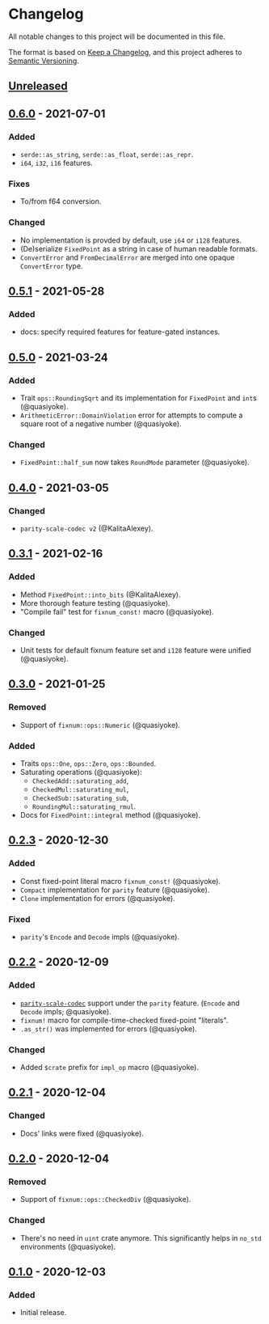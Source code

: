 # Changelog
All notable changes to this project will be documented in this file.

The format is based on [Keep a Changelog](https://keepachangelog.com/en/1.0.0/),
and this project adheres to [Semantic Versioning](https://semver.org/spec/v2.0.0.html).

## [Unreleased]

## [0.6.0] - 2021-07-01
### Added
- `serde::as_string`, `serde::as_float`, `serde::as_repr`.
- `i64`, `i32`, `i16` features.

### Fixes
- To/from f64 conversion.

### Changed
- No implementation is provded by default, use `i64` or `i128` features.
- (De)serialize `FixedPoint` as a string in case of human readable formats.
- `ConvertError` and `FromDecimalError` are merged into one opaque `ConvertError` type.

## [0.5.1] - 2021-05-28
### Added
- docs: specify required features for feature-gated instances.

## [0.5.0] - 2021-03-24
### Added
- Trait `ops::RoundingSqrt` and its implementation for `FixedPoint` and `int`s (@quasiyoke).
- `ArithmeticError::DomainViolation` error for attempts to compute a square root of a negative number (@quasiyoke).

### Changed
- `FixedPoint::half_sum` now takes `RoundMode` parameter (@quasiyoke).

## [0.4.0] - 2021-03-05
### Changed
- `parity-scale-codec v2` (@KalitaAlexey).

## [0.3.1] - 2021-02-16
### Added
- Method `FixedPoint::into_bits` (@KalitaAlexey).
- More thorough feature testing (@quasiyoke).
- "Compile fail" test for `fixnum_const!` macro (@quasiyoke).

### Changed
- Unit tests for default fixnum feature set and `i128` feature were unified (@quasiyoke).

## [0.3.0] - 2021-01-25
### Removed
- Support of `fixnum::ops::Numeric` (@quasiyoke).

### Added
- Traits `ops::One`, `ops::Zero`, `ops::Bounded`.
- Saturating operations (@quasiyoke):
  - `CheckedAdd::saturating_add`,
  - `CheckedMul::saturating_mul`,
  - `CheckedSub::saturating_sub`,
  - `RoundingMul::saturating_rmul`.
- Docs for `FixedPoint::integral` method (@quasiyoke).

## [0.2.3] - 2020-12-30
### Added
- Const fixed-point literal macro `fixnum_const!` (@quasiyoke).
- `Compact` implementation for `parity` feature (@quasiyoke).
- `Clone` implementation for errors (@quasiyoke).

### Fixed
- `parity`'s `Encode` and `Decode` impls (@quasiyoke).

## [0.2.2] - 2020-12-09
### Added
- [`parity-scale-codec`](https://docs.rs/parity-scale-codec) support under the `parity` feature.
  (`Encode` and `Decode` impls; @quasiyoke).
- `fixnum!` macro for compile-time-checked fixed-point "literals".
- `.as_str()` was implemented for errors (@quasiyoke).

### Changed
- Added `$crate` prefix for `impl_op` macro (@quasiyoke).

## [0.2.1] - 2020-12-04
### Changed
- Docs' links were fixed (@quasiyoke).

## [0.2.0] - 2020-12-04
### Removed
- Support of `fixnum::ops::CheckedDiv` (@quasiyoke).

### Changed
- There's no need in `uint` crate anymore. This significantly helps in `no_std` environments (@quasiyoke).

## [0.1.0] - 2020-12-03
### Added
- Initial release.

[unreleased]: https://github.com/loyd/fixnum/compare/v0.6.0...HEAD
[0.6.0]: https://github.com/loyd/fixnum/compare/v0.5.1...v0.6.0
[0.5.1]: https://github.com/loyd/fixnum/compare/v0.5.0...v0.5.1
[0.5.0]: https://github.com/loyd/fixnum/compare/v0.4.0...v0.5.0
[0.4.0]: https://github.com/loyd/fixnum/compare/v0.3.1...v0.4.0
[0.3.1]: https://github.com/loyd/fixnum/compare/v0.3.0...v0.3.1
[0.3.0]: https://github.com/loyd/fixnum/compare/v0.2.3...v0.3.0
[0.2.3]: https://github.com/loyd/fixnum/compare/v0.2.2...v0.2.3
[0.2.2]: https://github.com/loyd/fixnum/compare/v0.2.1...v0.2.2
[0.2.1]: https://github.com/loyd/fixnum/compare/v0.2.0...v0.2.1
[0.2.0]: https://github.com/loyd/fixnum/compare/v0.1.0...v0.2.0
[0.1.0]: https://github.com/loyd/fixnum/releases/tag/v0.1.0
